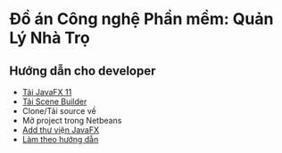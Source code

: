 # Đồ án Công nghệ Phần mềm: Quản Lý Nhà Trọ

## Hướng dẫn cho developer
- [Tải JavaFX 11](https://gluonhq.com/products/javafx/)
- [Tải Scene Builder](https://gluonhq.com/products/scene-builder/)
- Clone/Tải source về
- Mở project trong Netbeans
- [Add thư viện JavaFX](https://youtu.be/h_3AfQhjziw?t=110)
- [Làm theo hướng dẫn](https://youtu.be/h_3AfQhjziw?t=220)
